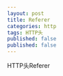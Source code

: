 ```yaml
---
layout: post
title: Referer
categories: http
tags: HTTP头
published: false
published: false
---
```


HTTP头Referer